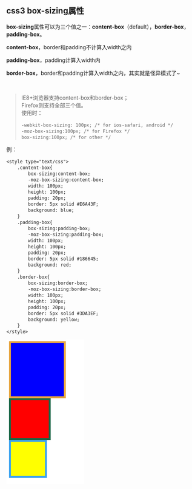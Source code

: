 ## css3 box-sizing属性

**box-sizing**属性可以为三个值之一：**content-box**（default），**border-box**，**padding-box**。

**content-box**，border和padding不计算入width之内

**padding-box**，padding计算入width内

**border-box**，border和padding计算入width之内，其实就是怪异模式了~

<br>

>IE8+浏览器支持content-box和border-box；<br>
>Firefox则支持全部三个值。<br>
>使用时：<br>
>```
>-webkit-box-sizing: 100px; /* for ios-safari, android */ 
>-moz-box-sizing:100px; /* for Firefox */
>box-sizing:100px; /* for other */
>```

例：<br>
```
<style type="text/css">
    .content-box{
        box-sizing:content-box;
        -moz-box-sizing:content-box;
        width: 100px;
        height: 100px;
        padding: 20px;
        border: 5px solid #E6A43F;
        background: blue;
    }
    .padding-box{
        box-sizing:padding-box;
        -moz-box-sizing:padding-box;
        width: 100px;
        height: 100px;
        padding: 20px;
        border: 5px solid #186645;
        background: red;                
    }
    .border-box{
        box-sizing:border-box;
        -moz-box-sizing:border-box;
        width: 100px;
        height: 100px;
        padding: 20px;
        border: 5px solid #3DA3EF;
        background: yellow;
    }
</style>
```

<img src="box_sizing.png">
